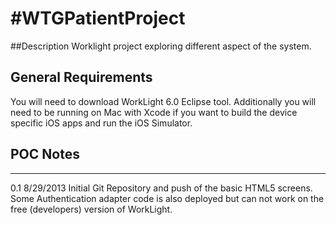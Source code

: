 #WTGPatientProject
=================

##Description
Worklight project exploring different aspect of the system.


## General Requirements

You will need to download WorkLight 6.0 Eclipse tool.  Additionally you will need to be running on Mac with Xcode if you want to build the device specific iOS apps and run the iOS Simulator.


## POC Notes
---------
0.1  8/29/2013  Initial Git Repository and push of the basic HTML5 screens.  Some Authentication adapter code is also deployed but can not work on the free (developers) version of WorkLight.

